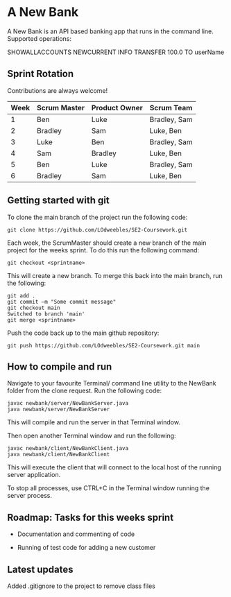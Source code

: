 # A New Bank

A New Bank is an API based banking app that runs in the command line. Supported operations:

SHOWALLACCOUNTS
NEWCURRENT
INFO
TRANSFER 100.0 TO userName


## Sprint Rotation

Contributions are always welcome!

| Week| Scrum Master| Product Owner | Scrum Team |  
| ------------- | ------------- | --------    | ------|
| 1 | Ben | Luke  | Bradley, Sam |
| 2 | Bradley | Sam |Luke,  Ben |
| 3 | Luke | Ben | Bradley, Sam |
| 4 | Sam | Bradley | Luke, Ben |
| 5 | Ben | Luke  | Bradley, Sam |
| 6 | Bradley | Sam |Luke,  Ben |

## Getting started with git

To clone the main branch of the project run the following code:

``` git clone https://github.com/LOdweebles/SE2-Coursework.git ```

Each week, the ScrumMaster should create a new branch of the main project for the weeks sprint. To do this run the following command:

``` git branch <sprintname>
git checkout <sprintname>
```

This will create a new branch. To merge this back into the main branch, run the following:

``` 
git add .
git commit –m "Some commit message"
git checkout main
Switched to branch 'main'
git merge <sprintname>
```

Push the code back up to the main github repository:

``` git push https://github.com/LOdweebles/SE2-Coursework.git main ```


## How to compile and run
Navigate to your favourite Terminal/ command line utility to the NewBank folder from the clone request. Run the following code:

```
javac newbank/server/NewBankServer.java
java newbank/server/NewBankServer
```

This will compile and run the server in that Terminal window.

Then open another Terminal window and run the following:

```
javac newbank/client/NewBankClient.java
java newbank/client/NewBankClient
```

This will execute the client that will connect to the local host of the running server application.

To stop all processes, use CTRL+C in the Terminal window running the server process.

## Roadmap: Tasks for this weeks sprint

- Documentation and commenting of code

- Running of test code for adding a new customer

## Latest updates

Added .gitignore to the project to remove class files


